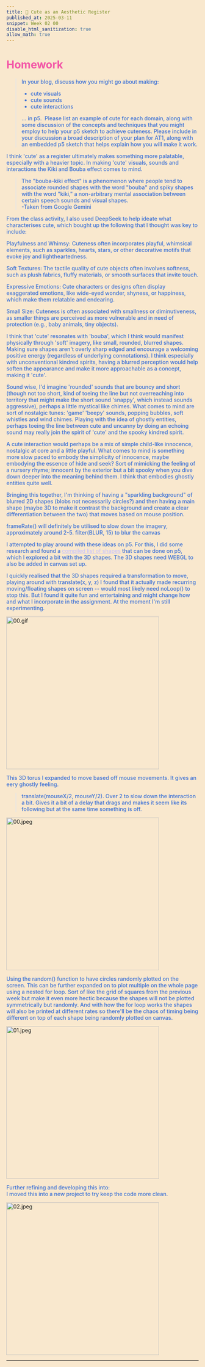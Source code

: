 ```yaml
---
title: 🎀 Cute as an Aesthetic Register
published_at: 2025-03-11
snippet: Week 02 00
disable_html_sanitization: true
allow_math: true
---
```


<style>
    .markdown-body {background-color:#F9E8CE;}
  html {background-color:#F9E8CE;}
  h1 {color:#F356A7;}
  h3, h4 {color:#F27794;}
  p, pre, ul {color:#3A6FD7; font-weight:500;}
  a {color:#C7C3FC}
</style>

# Homework

> In your blog, discuss how you might go about making:
>
> - cute visuals
> - cute sounds
> - cute interactions
>
> ... in p5.  Please list an example of cute for each domain, along with some discussion of the concepts and techniques that you might employ to help your p5 sketch to achieve cuteness.
> Please include in your discussion a broad description of your plan for AT1, along with an embedded p5 sketch that helps explain how you will make it work.

I think 'cute' as a register ultimately makes something more palatable, especially with a heavier topic. In making 'cute' visuals, sounds and interactions the Kiki and Bouba effect comes to mind.

> The "bouba-kiki effect" is a phenomenon where people tend to associate rounded shapes with the word "bouba" and spiky shapes with the word "kiki," a non-arbitrary mental association between certain speech sounds and visual shapes.\
> -Taken from Google Gemini

From the class activity, I also used DeepSeek to help ideate what characterises cute, which bought up the following that I thought was key to include:

Playfulness and Whimsy:
Cuteness often incorporates playful, whimsical elements, such as sparkles, hearts, stars, or other decorative motifs that evoke joy and lightheartedness.

Soft Textures:
The tactile quality of cute objects often involves softness, such as plush fabrics, fluffy materials, or smooth surfaces that invite touch.

Expressive Emotions:
Cute characters or designs often display exaggerated emotions, like wide-eyed wonder, shyness, or happiness, which make them relatable and endearing.

Small Size:
Cuteness is often associated with smallness or diminutiveness, as smaller things are perceived as more vulnerable and in need of protection (e.g., baby animals, tiny objects).

I think that 'cute' resonates with 'bouba', which I think would manifest physically through 'soft' imagery, like small, rounded, blurred shapes. Making sure shapes aren't overly sharp edged and encourage a welcoming positive energy (regardless of underlying connotations). I think especially with unconventional kindred spirits, having a blurred perception would help soften the appearance and make it more approachable as a concept, making it 'cute'.

Sound wise, I'd imagine 'rounded' sounds that are bouncy and short (though not too short, kind of toeing the line but not overreaching into territory that might make the short sound 'snappy', which instead sounds aggressive), perhaps a little mystical like chimes. What comes to mind are sort of nostalgic tunes: 'game' 'beepy' sounds, popping bubbles, soft whistles and wind chimes. Playing with the idea of ghostly entities, perhaps toeing the line between cute and uncanny by doing an echoing sound may really join the spirit of 'cute' and the spooky kindred spirit.

A cute interaction would perhaps be a mix of simple child-like innocence, nostalgic at core and a little playful. What comes to mind is something more slow paced to embody the simplicity of innocence, maybe embodying the essence of hide and seek? Sort of mimicking the feeling of a nursery rhyme; innocent by the exterior but a bit spooky when you dive down deeper into the meaning behind them. I think that embodies ghostly entities quite well.

Bringing this together, I'm thinking of having a "sparkling background" of blurred 2D shapes (blobs not necessarily circles?) and then having a main shape (maybe 3D to make it contrast the background and create a clear differentiation between the two) that moves based on mouse position.

frameRate() will definitely be utilised to slow down the imagery, approximately around 2-5.
filter(BLUR, 15) to blur the canvas

I attempted to play around with these ideas on p5. For this, I did some research and found a [compiled list of shapes](https://www.geeksforgeeks.org/p5-js-shape-complete-reference/) that can be done on p5, which I explored a bit with the 3D shapes. The 3D shapes need WEBGL to also be added in canvas set up.

I quickly realised that the 3D shapes required a transformation to move, playing around with translate(x, y, z) I found that it actually made recurring moving/floating shapes on screen -- would most likely need noLoop() to stop this. But I found it quite fun and entertaining and might change how and what I incorporate in the assignment. At the moment I'm still experimenting.

<img src="/W02/00.gif" alt="00.gif" width="400"/>

This 3D torus I expanded to move based off mouse movements. It gives an eery ghostly feeling.

> translate(mouseX/2, mouseY/2). Over 2 to slow down the interaction a bit. Gives it a bit of a delay that drags and makes it seem like its following but at the same time something is off.

<img src="/W02/00.jpeg" alt="00.jpeg" width="400"/>

Using the random() function to have circles randomly plotted on the screen. This can be further expanded on to plot multiple on the whole page using a nested for loop. Sort of like the grid of squares from the previous week but make it even more hectic because the shapes will not be plotted symmetrically but randomly. And with how the for loop works the shapes will also be printed at different rates so there'll be the chaos of timing being different on top of each shape being randomly plotted on canvas.

<img src="/W02/01.jpeg" alt="01.jpeg" width="400"/>

Further refining and developing this into:\
I moved this into a new project to try keep the code more clean.

<img src="/W02/02.jpeg" alt="02.jpeg" width="400"/>

---
